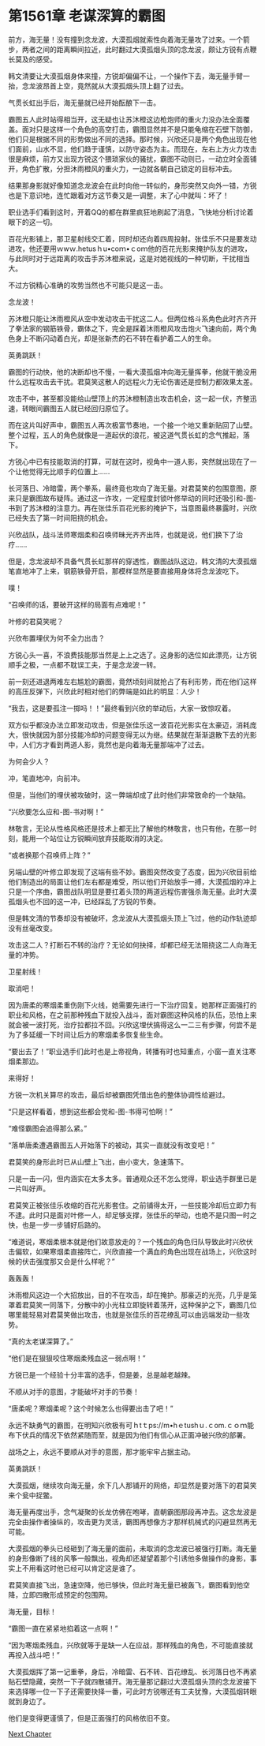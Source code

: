 # 第1561章 老谋深算的霸图

前方，海无量！没有撞到念龙波，大漠孤烟就索性向着海无量攻了过来。一个箭步，两者之间的距离瞬间拉近，此时翻过大漠孤烟头顶的念龙波，颇让方锐有点鞭长莫及的感受。

韩文清要让大漠孤烟身体来撞，方锐却偏偏不让，一个操作下去，海无量手臂一抬，念龙波昂首上空，竟然就从大漠孤烟头顶上翻了过去。

气贯长虹出手后，海无量就已经开始酝酿下一击。

霸图五人此时站得相当开，这无疑也让苏沐橙这边枪炮师的重火力没办法全面覆盖。面对只是这样一个角色的高空打击，霸图显然并不是只能龟缩在石壁下防御，他们只是根据不同的形势做出不同的选择。那时候，兴欣还只是两个角色出现在他们面前，山水不显，他们趋于谨慎，以防守姿态为主。而现在，左右上方火力攻击很是麻烦，前方又出现方锐这个猥琐家伙的骚扰，霸图不动则已，一动立时全面铺开，角色扩散，分担沐雨橙风的重火力，一边就各朝自己锁定的目标冲去。

结果那身影就好像知道念龙波会在此时向他一转似的，身形突然又向外一错，方锐也是下意识地，连忙跟着对方这节奏又是一调整，末了心中就叫：坏了！

职业选手们看到这时，开着QQ的都在群里疯狂地刷起了消息，飞快地分析讨论着眼下的这一切。

百花光影铺上，那卫星射线交汇着，同时却还向着四周投射。张佳乐不只是要发动进攻，他还要用ｗwｗ.hetusｈu•coｍ•ｃoｍ他的百花光影来掩护队友的进攻，与此同时对于远距离的攻击手苏沐橙来说，这是对她视线的一种切断，干扰相当大。

不过方锐精心准确的攻势当然也不可能只是这一击。

念龙波！

苏沐橙只能让沐雨橙风从空中发动攻击干扰这二人。但两位格斗系角色此时齐齐开了拳法家的钢筋铁骨，霸体之下，完全是踩着沐雨橙风攻击炮火飞速向前，两个角色身上不断闪动着白光，却是张新杰的石不转在看护着二人的生命。

英勇跳跃！

霸图的行动快，他的决断却也不慢，一看大漠孤烟冲向海无量挥拳，他就干脆没用什么远程攻击去干扰。君莫笑这散人的远程火力无论伤害还是控制力都效果太差。

攻击不中，甚至都没能给山壁顶上的苏沐橙制造出攻击机会，这一起一伏，齐整迅速，转眼间霸图五人就已经回归原位了。

而在这片叫好声中，霸图五人再次极富节奏地，一个接一个地又重新贴回了山壁。整个过程，五人的角色就像是一道起伏的浪花，被这道气贯长虹的念气推起，落下。

方锐心中已有技能取消的打算，可就在这时，视角中一道人影，突然就出现在了一个让他觉得无比顺手的位置上……

长河落日、冷暗雷，两个拳系，最终竟也攻向了海无量。对君莫笑的包围意图，原来只是霸图故布疑阵。通过这一诈攻，一定程度封锁叶修举动的同时还吸引和-图-书到了苏沐橙的注意力。再在张佳乐百花光影的掩护下，当意图最终暴露时，兴欣已经失去了第一时间阻挠的机会。

兴欣战队，战斗法师寒烟柔和召唤师昧光齐齐出阵，也就是说，他们换下了治疗……

但是，念龙波却不具备气贯长虹那样的穿透性，霸图战队这边，韩文清的大漠孤烟笔直地冲了上来，钢筋铁骨开启，那模样显然是要直接用身体将念龙波吃下。

噗！

“召唤师的话，要破开这样的局面有点难呢！”

叶修的君莫笑呢？

兴欣布置埋伏为何不全力出击？

方锐心头一喜，不浪费技能那当然是上上之选了。这身影的选位如此漂亮，让方锐顺手之极，一点都不耽误工夫，于是念龙波一转。

前一刻还进退两难左右尴尬的霸图，竟然顷刻间就抢占了有利形势，而在他们这样的高压反弹下，兴欣此时相对他们的弊端是如此的明显：人少！

“我去，这是要孤注一掷吗！！”最终看到兴欣的举动后，大家一致惊叹着。

双方似乎都没办法立即发动攻击，但是张佳乐这一波百花光影实在太豪迈，消耗庞大，很快就因为部分技能冷却的问题变得无以为继。结果就在渐渐退散下去的光影中，人们方才看到两道人影，竟然也是向着海无量那端冲了过去。

为何会少人？

冲，笔直地冲，向前冲。

但是，当他们的埋伏被攻破时，这一弊端却成了此时他们非常致命的一个缺陷。

“兴欣要怎么应和-图-书对啊！”

林敬言，无论从性格风格还是技术上都无比了解他的林敬言，也只有他，在那一时刻，能用一个站位让方锐瞬间放弃技能取消的决定。

“或者换那个召唤师上阵？”

另端山壁的叶修立即发现了这端有些不妙。霸图突然改变了态度，因为兴欣目前给他们制造出的局面让他们左右都是难受，所以他们开始放手一搏，大漠孤烟的冲上只是一个序曲，霸图战队明显是要扛着头顶的两道远程伤害强杀海无量。此时大漠孤烟头也不回的这一冲，已经踩乱了方锐的节奏。

但是韩文清的节奏却没有被破坏，念龙波从大漠孤烟头顶上飞过，他的动作轨迹却没有丝毫改变。

攻击这二人？打断石不转的治疗？无论如何抉择，却都已经无法阻挠这二人向海无量的冲势。

卫星射线！

取消吧！

因为唐柔的寒烟柔重伤刚下火线，她需要先进行一下治疗回复。她那样正面强打的职业和风格，在之前那种残血下就投入战斗，面对霸图这种风格的队伍，恐怕上来就会被一波打死，治疗拉都拉不回。兴欣这埋伏搞得这么一二三有步骤，何尝不是为了多延缓一下时间让后方的寒烟柔多恢复些生命。

“要出去了！”职业选手们此时也是上帝视角，转播有时也知重点，小窗一直关注寒烟柔那边。

来得好！

方锐一次机关算尽的攻击，最后却被霸图凭借出色的整体协调性给避过。

“只是这样看着，想到这些都会觉和-图-书得可怕啊！”

“难怪霸图会追得那么紧。”

“落单唐柔遭遇霸图五人开始落下的被动，其实一直就没有改变吧！”

君莫笑的身形此时已从山壁上飞出，由小变大，急速落下。

只是一击一闪，但内涵实在太多太多。普通观众还不怎么觉得，职业选手群里已是一片叫好声。

君莫笑正被张佳乐收缩的百花光影套住。之前铺得太开，一些技能冷却后立即力有不逮。此时只是面对叶修一人，却足够支撑，张佳乐的举动，也绝不是只图一时之快，也是一步一步铺好后路的。

“难道说，寒烟柔根本就是他们故意放走的？一个残血的角色归队导致此时兴欣伏击偏软，如果寒烟柔直接阵亡，兴欣直接一个满血的角色出现在战场上，兴欣这时候的伏击强度那又会是什么样呢？”

轰轰轰！

沐雨橙风这边一个大招放出，目的不在攻击，却在掩护。那豪迈的光亮，几乎是笼罩着君莫笑一同落下，分散中的小光柱立即旋转着荡开，这种保护之下，霸图几位哪里能轻易对君莫笑做出攻击，也就是张佳乐的百花缭乱可以由远端发动一些攻势。

“真的太老谋深算了。”

“他们是在狠狠咬住寒烟柔残血这一弱点啊！”

方锐已是一个经验十分丰富的选手，但是姜，总是越老越辣。

不顺从对手的意图，才能破坏对手的节奏！

“唐柔呢？寒烟柔呢？这个时候怎么也得要出击了吧！”

永远不缺勇气的霸图，在明知兴欣极有可ｈtｔps://m•hｅtushｕ.ｃom.ｃｏｍ能布下伏兵的情况下依然紧随而至，就是因为他们有信心从正面冲破兴欣的部署。

战场之上，永远不要顺从对手的意图，那才能牢牢占据主动。

英勇跳跃！

大漠孤烟，继续攻向海无量，余下几人那铺开的网络，却显然是要对落下的君莫笑来个瓮中捉鳖。

海无量再度出手，念气凝聚的长龙仿佛在咆哮，直朝霸图那段再冲去。这念龙波是完全由操作者操纵的，攻击更为灵活，霸图再想像方才那样机械式的闪避显然再无可能。

大漠孤烟的拳头已经砸到了海无量的面前，未取消的念龙波已被强行打断。海无量的身形像断了线的风筝一般飘出，视角却还凝望着那个引诱他多做操作的身影，事实上不用看这时他已经可以肯定这是谁了。

君莫笑直接飞出，急速空降，他已够快，但此时海无量已被轰飞，霸图看到他空降，立即四散形成预定的包围网。

海无量，目标！

“霸图一直在紧紧地掐着这一点啊！”

“因为寒烟柔残血，兴欣就等于是缺一人在应战，那样残血的角色，不可能直接就再投入战斗吧！”

大漠孤烟挥了第一记重拳，身后，冷暗雷、石不转、百花缭乱、长河落日也不再紧贴石壁隐藏，突然一下子就四散铺开。海无量那记翻过大漠孤烟头顶的念龙波接下来选择哪一位一下子还需要抉择一番，可此时方锐哪还有工夫犹豫，大漠孤烟转眼就到身边了。

他们是变得更谨慎了，但是正面强打的风格依旧不变。



[Next Chapter](%E7%AC%AC1562%E7%AB%A0%20%E6%98%94%E6%97%A5%E7%9A%84%E5%85%89%E8%8A%92.md)